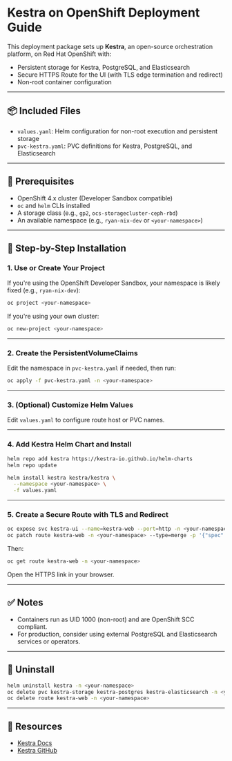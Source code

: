 # Kestra on OpenShift Deployment Guide

This deployment package sets up **Kestra**, an open-source orchestration platform, on Red Hat OpenShift with:
- Persistent storage for Kestra, PostgreSQL, and Elasticsearch
- Secure HTTPS Route for the UI (with TLS edge termination and redirect)
- Non-root container configuration

---

## 📦 Included Files

- `values.yaml`: Helm configuration for non-root execution and persistent storage
- `pvc-kestra.yaml`: PVC definitions for Kestra, PostgreSQL, and Elasticsearch

---

## 🚀 Prerequisites

- OpenShift 4.x cluster (Developer Sandbox compatible)
- `oc` and `helm` CLIs installed
- A storage class (e.g., `gp2`, `ocs-storagecluster-ceph-rbd`)
- An available namespace (e.g., `ryan-nix-dev` or `<your-namespace>`)

---

## 🧰 Step-by-Step Installation

### 1. Use or Create Your Project
If you're using the OpenShift Developer Sandbox, your namespace is likely fixed (e.g., `ryan-nix-dev`):
```bash
oc project <your-namespace>
```

If you're using your own cluster:
```bash
oc new-project <your-namespace>
```

---

### 2. Create the PersistentVolumeClaims
Edit the namespace in `pvc-kestra.yaml` if needed, then run:
```bash
oc apply -f pvc-kestra.yaml -n <your-namespace>
```

---

### 3. (Optional) Customize Helm Values
Edit `values.yaml` to configure route host or PVC names.

---

### 4. Add Kestra Helm Chart and Install
```bash
helm repo add kestra https://kestra-io.github.io/helm-charts
helm repo update

helm install kestra kestra/kestra \
  --namespace <your-namespace> \
  -f values.yaml
```

---

### 5. Create a Secure Route with TLS and Redirect
```bash
oc expose svc kestra-ui --name=kestra-web --port=http -n <your-namespace>
oc patch route kestra-web -n <your-namespace> --type=merge -p '{"spec":{"tls":{"termination":"edge","insecureEdgeTerminationPolicy":"Redirect"}}}'
```

Then:
```bash
oc get route kestra-web -n <your-namespace>
```

Open the HTTPS link in your browser.

---

## ✅ Notes

- Containers run as UID 1000 (non-root) and are OpenShift SCC compliant.
- For production, consider using external PostgreSQL and Elasticsearch services or operators.

---

## 🧹 Uninstall

```bash
helm uninstall kestra -n <your-namespace>
oc delete pvc kestra-storage kestra-postgres kestra-elasticsearch -n <your-namespace>
oc delete route kestra-web -n <your-namespace>
```

---

## 🔗 Resources

- [Kestra Docs](https://kestra.io/docs/)
- [Kestra GitHub](https://github.com/kestra-io/kestra)
